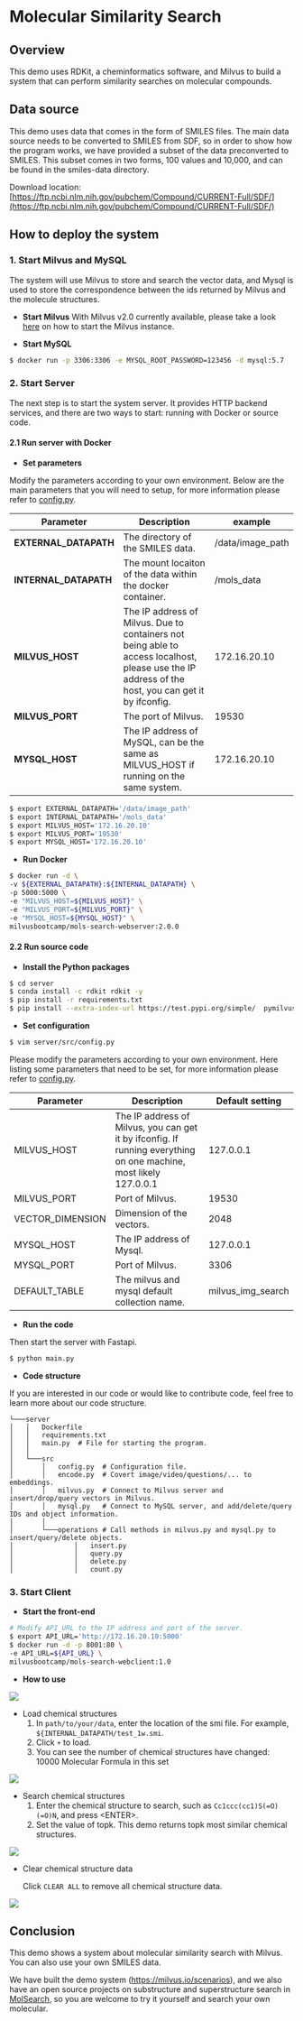 # Molecular Similarity Search

## Overview

This demo uses RDKit, a cheminformatics software, and Milvus to build a system that can perform similarity searches on molecular compounds. 


## Data source

This demo uses data that comes in the form of SMILES files. The main data source needs to be converted to SMILES from SDF, so in order to show how the program works, we have provided a subset of the data preconverted to SMILES. This subset comes in two forms, 100 values and 10,000, and can be found in the smiles-data directory.

Download location: [https://ftp.ncbi.nlm.nih.gov/pubchem/Compound/CURRENT-Full/SDF/](https://ftp.ncbi.nlm.nih.gov/pubchem/Compound/CURRENT-Full/SDF/)


## How to deploy the system

### 1. Start Milvus and MySQL

The system will use Milvus to store and search the vector data, and Mysql is used to store the correspondence between the ids returned by Milvus and the molecule structures.

- **Start Milvus**
With Milvus v2.0 currently available, please take a look [here](https://milvus.io/docs/v2.0.0/install_standalone-docker.md) on how to start the Milvus instance.

- **Start MySQL**

```bash
$ docker run -p 3306:3306 -e MYSQL_ROOT_PASSWORD=123456 -d mysql:5.7
```

### 2. Start Server

The next step is to start the system server. It provides HTTP backend services, and there are two ways to start: running with Docker or source code.

#### 2.1 Run server with Docker

- **Set parameters**

Modify the parameters according to your own environment. Below are the main parameters that you will need to setup, for more information please refer to [config.py](./server/src/config.py).

| **Parameter**   | **Description**                                       | **example**      |
| --------------- | ----------------------------------------------------- | ---------------- |
| **EXTERNAL_DATAPATH**   | The directory of the SMILES data.                     | /data/image_path |
| **INTERNAL_DATAPATH**   | The mount locaiton of the data within the docker container.                     | /mols_data |
| **MILVUS_HOST** | The IP address of Milvus. Due to containers not being able to access localhost, please use the IP address of the host, you can get it by ifconfig. | 172.16.20.10     |
| **MILVUS_PORT** | The port of Milvus.                                   | 19530            |
| **MYSQL_HOST**  | The IP address of MySQL, can be the same as MILVUS_HOST if running on the same system.                               | 172.16.20.10     |

```bash
$ export EXTERNAL_DATAPATH='/data/image_path'
$ export INTERNAL_DATAPATH='/mols_data'
$ export MILVUS_HOST='172.16.20.10'
$ export MILVUS_PORT='19530'
$ export MYSQL_HOST='172.16.20.10'
```

- **Run Docker**

```bash
$ docker run -d \
-v ${EXTERNAL_DATAPATH}:${INTERNAL_DATAPATH} \
-p 5000:5000 \
-e "MILVUS_HOST=${MILVUS_HOST}" \
-e "MILVUS_PORT=${MILVUS_PORT}" \
-e "MYSQL_HOST=${MYSQL_HOST}" \
milvusbootcamp/mols-search-webserver:2.0.0
```
#### 2.2 Run source code

- **Install the Python packages**

```bash
$ cd server
$ conda install -c rdkit rdkit -y
$ pip install -r requirements.txt
$ pip install --extra-index-url https://test.pypi.org/simple/  pymilvus-orm==2.0a1.dev43
```

- **Set configuration**

```bash
$ vim server/src/config.py
```

Please modify the parameters according to your own environment. Here listing some parameters that need to be set, for more information please refer to [config.py](./server/src/config.py).

| **Parameter**    | **Description**                                       | **Default setting** |
| ---------------- | ----------------------------------------------------- | ------------------- |
| MILVUS_HOST      | The IP address of Milvus, you can get it by ifconfig. If running everything on one machine, most likely 127.0.0.1 | 127.0.0.1           |
| MILVUS_PORT      | Port of Milvus.                                       | 19530               |
| VECTOR_DIMENSION | Dimension of the vectors.                             | 2048                |
| MYSQL_HOST       | The IP address of Mysql.                              | 127.0.0.1           |
| MYSQL_PORT       | Port of Milvus.                                       | 3306                |
| DEFAULT_TABLE    | The milvus and mysql default collection name.         | milvus_img_search   |

- **Run the code** 

Then start the server with Fastapi. 

```bash
$ python main.py
```

- **Code  structure**

If you are interested in our code or would like to contribute code, feel free to learn more about our code structure.

```
└───server
│   │   Dockerfile
│   │   requirements.txt
│   │   main.py  # File for starting the program.
│   │
│   └───src
│       │   config.py  # Configuration file.
│       │   encode.py  # Covert image/video/questions/... to embeddings.
│       │   milvus.py  # Connect to Milvus server and insert/drop/query vectors in Milvus.
│       │   mysql.py   # Connect to MySQL server, and add/delete/query IDs and object information.
│       │   
│       └───operations # Call methods in milvus.py and mysql.py to insert/query/delete objects.
│               │   insert.py
│               │   query.py
│               │   delete.py
│               │   count.py
```

### 3. Start Client

- **Start the front-end**

```bash
# Modify API_URL to the IP address and port of the server.
$ export API_URL='http://172.16.20.10:5000'
$ docker run -d -p 8001:80 \
-e API_URL=${API_URL} \
milvusbootcamp/mols-search-webclient:1.0
```

- **How to use**

![](pic/init_status.PNG)

- Load chemical structures
  1. In `path/to/your/data`, enter the location of the smi file. For example, `${INTERNAL_DATAPATH/test_1w.smi`.
  2. Click `+` to load.
  3. You can see the number of chemical structures have changed: 10000 Molecular Formula in this set

![](pic/load_data.PNG)

- Search chemical structures
  1. Enter the chemical structure to search, such as `Cc1ccc(cc1)S(=O)(=O)N`, and press \<ENTER\>.
  2. Set the value of topk. This demo returns topk most similar chemical structures.

![](pic/search_data.PNG)

- Clear chemical structure data

  Click `CLEAR ALL` to remove all chemical structure data.

![](pic/delete_data.PNG)


## Conclusion

This demo shows a system about molecular similarity search with Milvus. You can also use your own SMILES data.

We have built the demo system (https://milvus.io/scenarios), and we also have an open source projects on substructure and superstructure search in [MolSearch](https://github.com/zilliztech/MolSearch), so you are welcome to try it yourself and search your own molecular.
